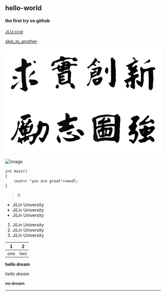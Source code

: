## hello-world
#### the first try on github
[JLU.ccst](http://ccst.jlu.edu.cn/)

[skip_to_another](the_second.md)

![image](jd-xx.jpg)

![image](http://www.jlu.edu.cn/images/logo.jpg)


```
int main()
{
    cout<< "you are great"<<endl;
}
```

> fr 

- JiLin University
- JiLin University
- JiLin University

1. JiLin University
1. JiLin University
1. JiLin University

|1|2|
|:----:|:----:|
|one|two|

**hello dream**

*hello dream*

~~no dream~~

----
